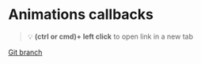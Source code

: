 # Animations callbacks 


> :bulb: **(ctrl or cmd)+ left click** to open link in a new tab 

[Git branch](https://github.com/codiku/react-native-animations/tree/002-EN-animations-callbacks)